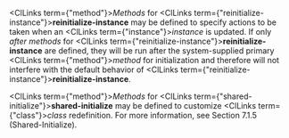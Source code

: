  



<ClLinks  term={"method"}><i>Methods</i></ClLinks> for <ClLinks  term={"reinitialize-instance"}><b>reinitialize-instance</b></ClLinks> may be defined to specify actions to be taken when an <ClLinks  term={"instance"}><i>instance</i></ClLinks> is updated. If only *after methods* for <ClLinks  term={"reinitialize-instance"}><b>reinitialize-instance</b></ClLinks> are defined, they will be run after the system-supplied primary <ClLinks  term={"method"}><i>method</i></ClLinks> for initialization and therefore will not interfere with the default behavior of <ClLinks  term={"reinitialize-instance"}><b>reinitialize-instance</b></ClLinks>. 



<ClLinks  term={"method"}><i>Methods</i></ClLinks> for <ClLinks  term={"shared-initialize"}><b>shared-initialize</b></ClLinks> may be defined to customize <ClLinks  term={"class"}><i>class</i></ClLinks> redefinition. For more information, see Section 7.1.5 (Shared-Initialize). 







 



 



